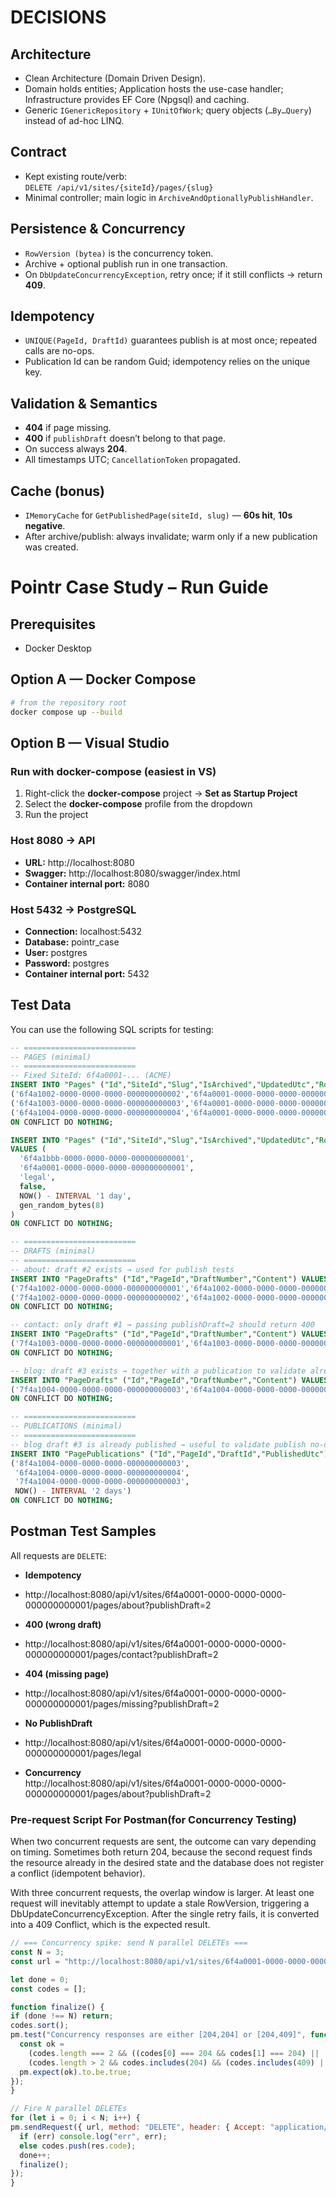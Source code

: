 # DECISIONS

## Architecture
- Clean Architecture (Domain Driven Design).  
- Domain holds entities; Application hosts the use-case handler; Infrastructure provides EF Core (Npgsql) and caching.  
- Generic `IGenericRepository` + `IUnitOfWork`; query objects (`…By…Query`) instead of ad-hoc LINQ.  

## Contract
- Kept existing route/verb:  
  `DELETE /api/v1/sites/{siteId}/pages/{slug}`  
- Minimal controller; main logic in `ArchiveAndOptionallyPublishHandler`.  

## Persistence & Concurrency
- `RowVersion (bytea)` is the concurrency token.  
- Archive + optional publish run in one transaction.  
- On `DbUpdateConcurrencyException`, retry once; if it still conflicts → return **409**.  

## Idempotency
- `UNIQUE(PageId, DraftId)` guarantees publish is at most once; repeated calls are no-ops.  
- Publication Id can be random Guid; idempotency relies on the unique key.  

## Validation & Semantics
- **404** if page missing.  
- **400** if `publishDraft` doesn’t belong to that page.  
- On success always **204**.  
- All timestamps UTC; `CancellationToken` propagated.  

## Cache (bonus)
- `IMemoryCache` for `GetPublishedPage(siteId, slug)` — **60s hit**, **10s negative**.  
- After archive/publish: always invalidate; warm only if a new publication was created.  


# Pointr Case Study – Run Guide

## Prerequisites
- Docker Desktop

## Option A — Docker Compose
```bash
# from the repository root
docker compose up --build
```

## Option B — Visual Studio

### Run with docker-compose (easiest in VS)
1. Right-click the **docker-compose** project → **Set as Startup Project**  
2. Select the **docker-compose** profile from the dropdown  
3. Run the project  

### Host 8080 → API
- **URL:** http://localhost:8080  
- **Swagger:** http://localhost:8080/swagger/index.html  
- **Container internal port:** 8080  

### Host 5432 → PostgreSQL
- **Connection:** localhost:5432  
- **Database:** pointr_case  
- **User:** postgres  
- **Password:** postgres  
- **Container internal port:** 5432  

## Test Data

You can use the following SQL scripts for testing:

```sql
-- =========================
-- PAGES (minimal)
-- =========================
-- Fixed SiteId: 6f4a0001-... (ACME)
INSERT INTO "Pages" ("Id","SiteId","Slug","IsArchived","UpdatedUtc","RowVersion") VALUES
('6f4a1002-0000-0000-0000-000000000002','6f4a0001-0000-0000-0000-000000000001','about',   false, NOW() - INTERVAL '1 day', gen_random_bytes(8)),
('6f4a1003-0000-0000-0000-000000000003','6f4a0001-0000-0000-0000-000000000001','contact', false, NOW() - INTERVAL '2 days', gen_random_bytes(8)),
('6f4a1004-0000-0000-0000-000000000004','6f4a0001-0000-0000-0000-000000000001','blog',    false, NOW() - INTERVAL '3 days', gen_random_bytes(8))
ON CONFLICT DO NOTHING;

INSERT INTO "Pages" ("Id","SiteId","Slug","IsArchived","UpdatedUtc","RowVersion")
VALUES (
  '6f4a1bbb-0000-0000-0000-000000000001',
  '6f4a0001-0000-0000-0000-000000000001',
  'legal',
  false,
  NOW() - INTERVAL '1 day',
  gen_random_bytes(8)
)
ON CONFLICT DO NOTHING;

-- =========================
-- DRAFTS (minimal)
-- =========================
-- about: draft #2 exists → used for publish tests
INSERT INTO "PageDrafts" ("Id","PageId","DraftNumber","Content") VALUES
('7f4a1002-0000-0000-0000-000000000001','6f4a1002-0000-0000-0000-000000000002',1,'About v1'),
('7f4a1002-0000-0000-0000-000000000002','6f4a1002-0000-0000-0000-000000000002',2,'About v2')
ON CONFLICT DO NOTHING;

-- contact: only draft #1 → passing publishDraft=2 should return 400
INSERT INTO "PageDrafts" ("Id","PageId","DraftNumber","Content") VALUES
('7f4a1003-0000-0000-0000-000000000001','6f4a1003-0000-0000-0000-000000000003',1,'Contact v1')
ON CONFLICT DO NOTHING;

-- blog: draft #3 exists → together with a publication to validate already-published/no-op scenario
INSERT INTO "PageDrafts" ("Id","PageId","DraftNumber","Content") VALUES
('7f4a1004-0000-0000-0000-000000000003','6f4a1004-0000-0000-0000-000000000004',3,'Blog v3')
ON CONFLICT DO NOTHING;

-- =========================
-- PUBLICATIONS (minimal)
-- =========================
-- blog draft #3 is already published → useful to validate publish no-op (optional)
INSERT INTO "PagePublications" ("Id","PageId","DraftId","PublishedUtc") VALUES
('8f4a1004-0000-0000-0000-000000000003',
 '6f4a1004-0000-0000-0000-000000000004',
 '7f4a1004-0000-0000-0000-000000000003',
 NOW() - INTERVAL '2 days')
ON CONFLICT DO NOTHING;

```

## Postman Test Samples

All requests are `DELETE`:

- **Idempotency**
- http://localhost:8080/api/v1/sites/6f4a0001-0000-0000-0000-000000000001/pages/about?publishDraft=2

- **400 (wrong draft)**  
- http://localhost:8080/api/v1/sites/6f4a0001-0000-0000-0000-000000000001/pages/contact?publishDraft=2


- **404 (missing page)**  
- http://localhost:8080/api/v1/sites/6f4a0001-0000-0000-0000-000000000001/pages/missing?publishDraft=2

- **No PublishDraft**
- http://localhost:8080/api/v1/sites/6f4a0001-0000-0000-0000-000000000001/pages/legal

- **Concurrency**  
http://localhost:8080/api/v1/sites/6f4a0001-0000-0000-0000-000000000001/pages/about?publishDraft=2
### Pre-request Script For Postman(for Concurrency Testing)
When two concurrent requests are sent, the outcome can vary depending on timing. Sometimes both return 204, because the second request finds the resource already in the desired state and the database does not register a conflict (idempotent behavior).

With three concurrent requests, the overlap window is larger. At least one request will inevitably attempt to update a stale RowVersion, triggering a DbUpdateConcurrencyException. After the single retry fails, it is converted into a 409 Conflict, which is the expected result.
```javascript
// === Concurrency spike: send N parallel DELETEs ===
const N = 3;
const url = "http://localhost:8080/api/v1/sites/6f4a0001-0000-0000-0000-000000000001/pages/about?publishDraft=2";

let done = 0;
const codes = [];

function finalize() {
if (done !== N) return;
codes.sort();
pm.test("Concurrency responses are either [204,204] or [204,409]", function () {
  const ok =
    (codes.length === 2 && ((codes[0] === 204 && codes[1] === 204) || (codes[0] === 204 && codes[1] === 409))) ||
    (codes.length > 2 && codes.includes(204) && (codes.includes(409) || codes.every(c => c === 204)));
  pm.expect(ok).to.be.true;
});
}

// Fire N parallel DELETEs
for (let i = 0; i < N; i++) {
pm.sendRequest({ url, method: "DELETE", header: { Accept: "application/json" } }, (err, res) => {
  if (err) console.log("err", err);
  else codes.push(res.code);
  done++;
  finalize();
});
}
```

